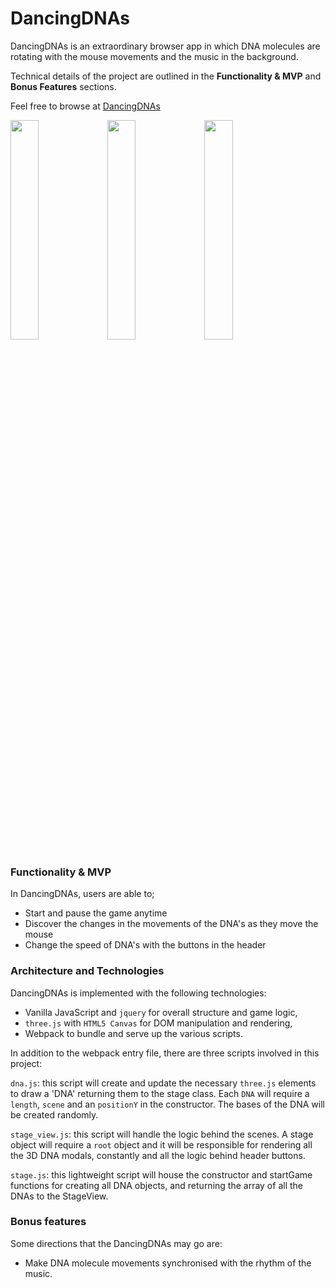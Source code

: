 [dancingdnaslive]: http://elifsezgin.github.io/DancingDNAs/
# DancingDNAs

DancingDNAs is an extraordinary browser app in which DNA molecules are rotating with the mouse movements and the music in the background.

Technical details of the project are outlined in the **Functionality & MVP** and **Bonus Features** sections.

Feel free to browse at [DancingDNAs][dancingdnaslive]

<img src='http://res.cloudinary.com/datsbxfvs/image/upload/v1485510548/Screen_Shot_2017-01-27_at_1.18.15_AM_bipypb.png' width='30%'/>
<img src='http://res.cloudinary.com/datsbxfvs/image/upload/v1485510544/Screen_Shot_2017-01-27_at_1.16.46_AM_gebzzx.png' width='30%'/>
<img src='http://res.cloudinary.com/datsbxfvs/image/upload/v1485510544/Screen_Shot_2017-01-27_at_1.17.47_AM_zgnpxd.png' width='30%'/>

### Functionality & MVP  

In DancingDNAs, users are able to;

- Start and pause the game anytime
- Discover the changes in the movements of the DNA's as they move the mouse
- Change the speed of DNA's with the buttons in the header

### Architecture and Technologies

DancingDNAs is implemented with the following technologies:

- Vanilla JavaScript and `jquery` for overall structure and game logic,
- `three.js` with `HTML5 Canvas` for DOM manipulation and rendering,
- Webpack to bundle and serve up the various scripts.

In addition to the webpack entry file, there are three scripts involved in this project:

`dna.js`: this script will create and update the necessary `three.js` elements to draw a 'DNA' returning them to the stage class. Each `DNA` will require a `length`, `scene` and an `positionY` in the constructor. The bases of the DNA will be created randomly.

`stage_view.js`: this script will handle the logic behind the scenes. A stage object will require a `root` object and it will be responsible for rendering all the 3D DNA modals, constantly and all the logic behind header buttons.

`stage.js`: this lightweight script will house the constructor and startGame functions for creating all DNA objects, and returning the array of all the DNAs to the StageView.

### Bonus features

Some directions that the DancingDNAs may go are:

- Make DNA molecule movements synchronised with the rhythm of the music.
